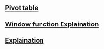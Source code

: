 
## [Pivot table]()

## [Window function Explaination](https://leetcode.com/problems/students-report-by-geography/discuss/672308/(_)-MySQL-Solutions%3A-WINDOW-variables-(Follow-up-answer))

## [Explaination](https://leetcode.com/problems/students-report-by-geography/discuss/182616/follow-up-accepted-solution)

